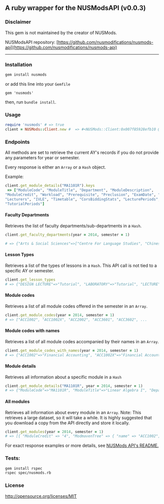 A ruby wrapper for the NUSModsAPI (v0.0.3)
---

### Disclaimer 

This gem is not maintained by the creator of NUSMods.

NUSModsAPI repository: [https://github.com/nusmodifications/nusmods-api](https://github.com/nusmodifications/nusmods-api)

---

### Installation

```sh
gem install nusmods
```

or add this line into your `Gemfile`

```
gem 'nusmods'
```

then, run `bundle install`.


### Usage

```rb
require 'nusmods' # => true
client = NUSMods::Client.new #  => #<NUSMods::Client:0x007f85928efb10 @base_url="http://api.nusmods.com/">
```

### Endpoints

All methods are set to retrieve the current AY's records if you do not provide
any parameters for year or semester.

Every response is either an `Array` or a `Hash` object.

Example:
```ruby
client.get_module_details("MA1101R").keys
 => ["ModuleCode", "ModuleTitle", "Department", "ModuleDescription",
"ModuleCredit", "Workload", "Prerequisite", "Preclusion", "ExamDate", "Types",
"Lecturers", "IVLE", "Timetable", "CorsBiddingStats", "LecturePeriods",
"TutorialPeriods"]
```

#### Faculty Departments

Retrieves the list of faculty departments/sub-departments in a `Hash`.

```ruby
client.get_faculty_departments(year = 2014, semester = 1)

# => {"Arts & Social Sciences"=>["Centre For Language Studies", "Chinese Studies", "Communications And New Media", "Dean's Office (Arts & Social Sc.)", ...
```

#### Lesson Types

Retrieves a list of the types of lessons in a `Hash`. This API call is not tied to a
specific AY or semester.

```rb
client.get_lesson_types
# => {"DESIGN LECTURE"=>"Tutorial", "LABORATORY"=>"Tutorial", "LECTURE"=>"Lecture" ... 
```

#### Module codes

Retrieves a list of all module codes offered in the semester in an `Array`.

```ruby
client.get_module_codes(year = 2014, semester = 1)
# => ["ACC1002", "ACC1002X", "ACC2002", "ACC3601", "ACC3602", ...
```

#### Module codes with names

Retrieves a list of all module codes accompanied by their names in an `Array`.

```ruby
client.get_module_codes_with_names(year = 2014, semester = 1)
# => {"ACC1002"=>"Financial Accounting", "ACC1002X"=>"Financial Accounting", "ACC2002"=>"Managerial Accounting" ...
```

#### Module details

Retrieves all information about a specific module in a `Hash`

```ruby
client.get_module_details("MA1101R", year = 2014, semester = 1)
# => {"ModuleCode"=>"MA1101R", "ModuleTitle"=>"Linear Algebra I", "Department"=>"Mathematics", ...
```

#### All modules

Retrieves all information about every module in an `Array`. 
Note: This retrieves a large dataset, so it will take a while. It is highly
suggested that you download a copy from the API directly and store it locally.

```ruby
client.get_modules(year = 2014, semester = 1)
# => [{ "ModuleCredit" => "4", "ModmavenTree" => { "name" => "ACC1002", "children" => [] }, "LockedModules" => [ "FIN3113", "ACC2002", "IS5116", "FIN2004", ...
```

For exact response examples or more details, see [NUSMods API's README.][1]


  [1]: https://github.com/nusmodifications/nusmods-api/blob/master/README.md


### Tests:

```sh
gem install rspec
rspec spec/nusmods.rb
```

### License

http://opensource.org/licenses/MIT
